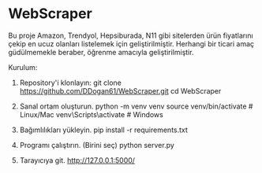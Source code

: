 # WebScraper
Bu proje Amazon, Trendyol, Hepsiburada, N11 gibi sitelerden ürün fiyatlarını çekip en ucuz olanları listelemek için geliştirilmiştir.
Herhangi bir ticari amaç güdülmemekle beraber, öğrenme amacıyla geliştirilmiştir.

Kurulum:
1. Repository'i klonlayın:
git clone https://github.com/DDogan61/WebScraper.git
cd WebScraper

2. Sanal ortam oluşturun.
python -m venv venv
source venv/bin/activate # Linux/Mac
venv\Scripts\activate # Windows

3. Bağımlılıkları yükleyin.
pip install -r requirements.txt

4. Programı çalıştırın. (Birini seç)
python server.py

5. Tarayıcıya git.
http://127.0.0.1:5000/
